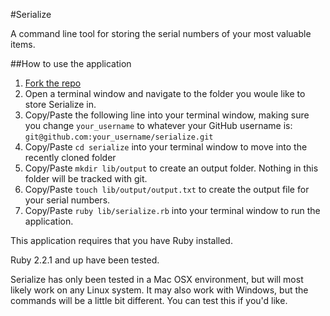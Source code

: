 #Serialize

A command line tool for storing the serial numbers of your most valuable items.

##How to use the application

1. [Fork the repo](https://github.com/salexzee/serialize/settings#fork-destination-box)
2. Open a terminal window and navigate to the folder you woule like to store Serialize in.
3. Copy/Paste the following line into your terminal window, making sure you change `your_username` to whatever your GitHub username is: `git@github.com:your_username/serialize.git`
4. Copy/Paste `cd serialize` into your terminal window to move into the recently cloned folder
5. Copy/Paste `mkdir lib/output` to create an output folder. Nothing in this folder will be tracked with git.
6. Copy/Paste `touch lib/output/output.txt` to create the output file for your serial numbers.
7. Copy/Paste `ruby lib/serialize.rb` into your terminal window to run the application.

This application requires that you have Ruby installed.

Ruby 2.2.1 and up have been tested.

Serialize has only been tested in a Mac OSX environment, but will most likely work on any Linux system. It may also work with Windows, but the commands will be a little bit different. You can test this if you'd like.